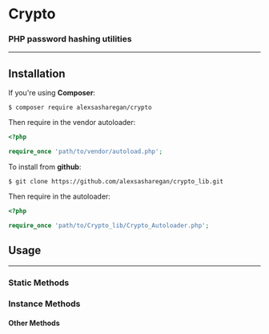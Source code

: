 # Crypto

### PHP password hashing utilities

- - - -


## Installation

If you're using **Composer**:

```shell
$ composer require alexsasharegan/crypto
```

Then require in the vendor autoloader:
```php
<?php

require_once 'path/to/vendor/autoload.php';
```

To install from **github**:

```shell
$ git clone https://github.com/alexsasharegan/crypto_lib.git
```

Then require in the autoloader:

```php
<?php

require_once 'path/to/Crypto_lib/Crypto_Autoloader.php';
```

## Usage

- - - -

### Static Methods



### Instance Methods


#### Other Methods
